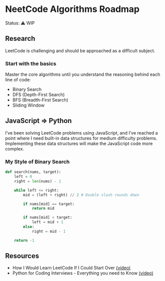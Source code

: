 # NeetCode Algorithms Roadmap

Status: ⚠️ WIP

## Research

LeetCode is challenging and should be approached as a difficult subject.

### Start with the basics

Master the core algorithms until you understand the reasoning behind each line of code:

- Binary Search
- DFS (Depth-First Search)
- BFS (Breadth-First Search)
- Sliding Window

## JavaScript => Python
I’ve been solving LeetCode problems using JavaScript, and I’ve reached a point where I need built-in data structures for medium difficulty problems. Implementing these data structures will make the JavaScript code more complex.

### My Style of Binary Search

```python
def search(nums, target):
    left = 0
    right = len(nums) - 1

    while left <= right:
        mid = (left + right) // 2 # Double slash rounds down

        if nums[mid] == target:
            return mid

        if nums[mid] < target:
            left = mid + 1
        else:
            right = mid - 1

    return -1
```



## Resources

- How I Would Learn LeetCode If I Could Start Over [(video)](https://www.youtube.com/watch?v=aHZW7TuY_yo)
- Python for Coding Interviews - Everything you need to Know [(video)](https://www.youtube.com/watch?v=0K_eZGS5NsU)

